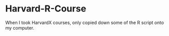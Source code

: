 # Harvard-R-Course
When I took HarvardX courses, only copied down some of the R script onto my computer. 
